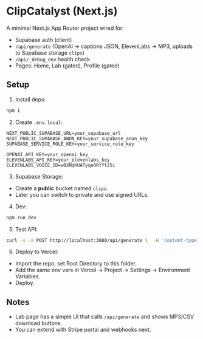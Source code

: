 # ClipCatalyst (Next.js)

A minimal Next.js App Router project wired for:
- Supabase auth (client)
- `/api/generate` (OpenAI -> captions JSON, ElevenLabs -> MP3, uploads to Supabase storage `clips`)
- `/api/_debug_env` health check
- Pages: Home, Lab (gated), Profile (gated)

## Setup

1) Install deps:
```bash
npm i
```

2) Create `.env.local`:
```
NEXT_PUBLIC_SUPABASE_URL=your_supabase_url
NEXT_PUBLIC_SUPABASE_ANON_KEY=your_supabase_anon_key
SUPABASE_SERVICE_ROLE_KEY=your_service_role_key

OPENAI_API_KEY=your_openai_key
ELEVENLABS_API_KEY=your_elevenlabs_key
ELEVENLABS_VOICE_ID=wBXNqKUATyqu0RtYt25i
```

3) Supabase Storage:
- Create a **public** bucket named `clips`.
- Later you can switch to private and use signed URLs.

4) Dev:
```bash
npm run dev
```

5) Test API:
```bash
curl -s -X POST http://localhost:3000/api/generate \  -H 'content-type: application/json' \  -d '{"mode":"Paste","source_text":"Hello from ClipCatalyst","language":"English","tone":"Informative","email":"you@example.com","project_id":"test123"}' | jq
```

6) Deploy to Vercel:
- Import the repo, set Root Directory to this folder.
- Add the same env vars in Vercel → Project → Settings → Environment Variables.
- Deploy.

## Notes
- Lab page has a simple UI that calls `/api/generate` and shows MP3/CSV download buttons.
- You can extend with Stripe portal and webhooks next.
